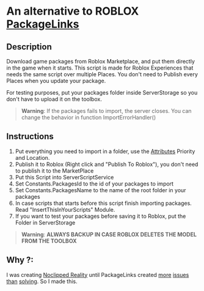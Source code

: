 # An alternative to ROBLOX [PackageLinks](https://developer.roblox.com/en-us/articles/roblox-packages)

## Description
Download game packages from Roblox Marketplace, and put them directly in the game when it starts.
This script is made for Roblox Experiences that needs the same script over multiple Places.
You don't need to Publish every Places when you update your package.

For testing purposes, put your packages folder inside ServerStorage so you don't have to upload it on the toolbox. 

> **Warning**:
> If the packages fails to import, the server closes. You can change the behavior in function ImportErrorHandler()

## Instructions
1. Put everything you need to import in a folder, use the [Attributes](https://developer.roblox.com/en-us/articles/instance-attributes) Priority and Location.
2. Publish it to Roblox (Right click and "Publish To Roblox"), you don't need to publish it to the MarketPlace
3. Put this Script into ServerScriptService
4. Set Constants.PackagesId to the id of your packages to import
5. Set Constants.PackagesName to the name of the root folder in your packages
5. In case scripts that starts before this script finish importing packages. Read "InsertThisInYourScripts" Module.
6. If you want to test your packages before saving it to Roblox, put the Folder in ServerStorage
	
> **Warning**:
> **ALWAYS BACKUP IN CASE ROBLOX DELETES THE MODEL FROM THE TOOLBOX**


## Why ?:
I was creating [Noclipped Reality](https://www.roblox.com/groups/10640198/Noclip-Games) until PackageLinks created [more](https://devforum.roblox.com/t/package-issues-cant-publish-or-get-latest/365867) [issues](https://devforum.roblox.com/t/autoupdate-packagelink-models-are-extremely-buggy-in-team-create/653562) [than](https://devforum.roblox.com/t/a-package-keeps-thinking-i-changed-it-when-i-didnt/434887) [solving](https://devforum.roblox.com/t/cant-update-roblox-packages-because-the-last-version-got-moderated/1443363).
So I made this.
